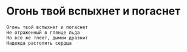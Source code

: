 # Огонь твой вспыхнет и погаснет

```text
Огонь твой вспыхнет и погаснет
Не отраженный в глянце льда
Но все же тлеет, дымом дразнит
Надежда растопить сердца
```